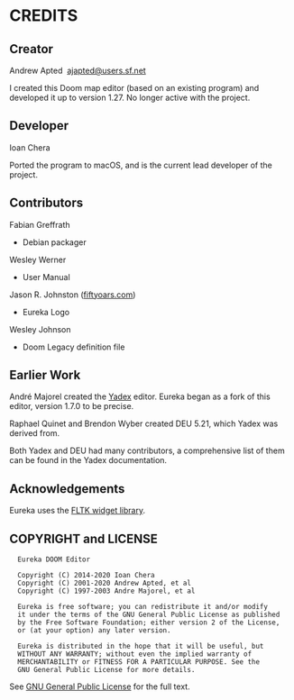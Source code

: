 # CREDITS

## Creator

Andrew Apted  <ajapted@users.sf.net>

I created this Doom map editor (based on an existing program) and developed it up to version 1.27. No longer active with the project.

## Developer

Ioan Chera

Ported the program to macOS, and is the current lead developer of the project.

## Contributors

Fabian Greffrath

  * Debian packager

Wesley Werner

  * User Manual

Jason R. Johnston ([fiftyoars.com](fiftyoars.com))

  * Eureka Logo

Wesley Johnson

  * Doom Legacy definition file

## Earlier Work

André Majorel created the [Yadex](http://www.teaser.fr/~amajorel/yadex/) editor. Eureka began as a fork of this editor, version 1.7.0 to be precise.

Raphael Quinet and Brendon Wyber created DEU 5.21, which Yadex was derived from.

Both Yadex and DEU had many contributors, a comprehensive list of them can be found in the Yadex documentation.

## Acknowledgements

Eureka uses the [FLTK widget library](http://www.fltk.org).

## COPYRIGHT and LICENSE

```
  Eureka DOOM Editor

  Copyright (C) 2014-2020 Ioan Chera
  Copyright (C) 2001-2020 Andrew Apted, et al
  Copyright (C) 1997-2003 Andre Majorel, et al

  Eureka is free software; you can redistribute it and/or modify
  it under the terms of the GNU General Public License as published
  by the Free Software Foundation; either version 2 of the License,
  or (at your option) any later version.

  Eureka is distributed in the hope that it will be useful, but
  WITHOUT ANY WARRANTY; without even the implied warranty of
  MERCHANTABILITY or FITNESS FOR A PARTICULAR PURPOSE. See the
  GNU General Public License for more details.
```

See [GNU General Public License](http://www.gnu.org/licenses/gpl.html) for the full text.
